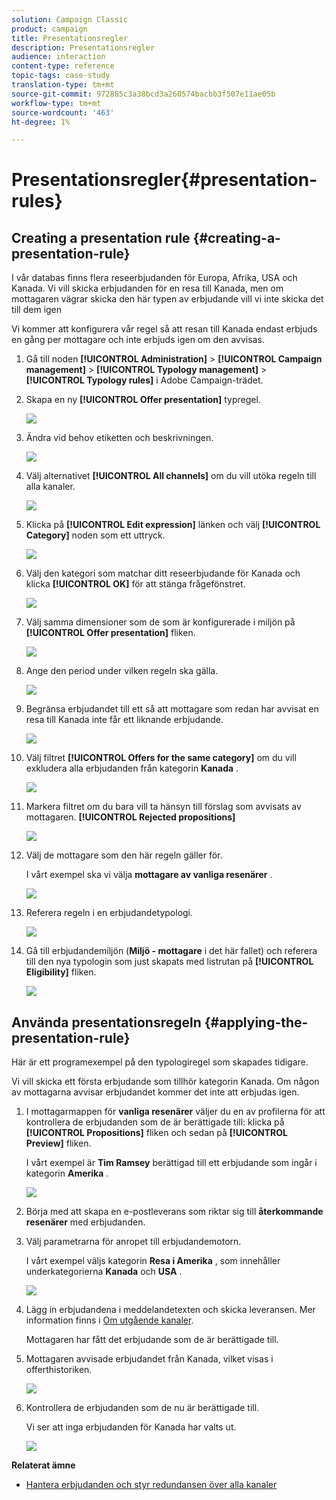 ```yaml
---
solution: Campaign Classic
product: campaign
title: Presentationsregler
description: Presentationsregler
audience: interaction
content-type: reference
topic-tags: case-study
translation-type: tm+mt
source-git-commit: 972885c3a38bcd3a260574bacbb3f507e11ae05b
workflow-type: tm+mt
source-wordcount: '463'
ht-degree: 1%

---
```



# Presentationsregler{#presentation-rules}

## Creating a presentation rule {#creating-a-presentation-rule}

I vår databas finns flera reseerbjudanden för Europa, Afrika, USA och Kanada. Vi vill skicka erbjudanden för en resa till Kanada, men om mottagaren vägrar skicka den här typen av erbjudande vill vi inte skicka det till dem igen

Vi kommer att konfigurera vår regel så att resan till Kanada endast erbjuds en gång per mottagare och inte erbjuds igen om den avvisas.

1. Gå till noden **[!UICONTROL Administration]** > **[!UICONTROL Campaign management]** > **[!UICONTROL Typology management]** > **[!UICONTROL Typology rules]** i Adobe Campaign-trädet.
1. Skapa en ny **[!UICONTROL Offer presentation]** typregel.

   ![](assets/offer_typology_example_001.png)

1. Ändra vid behov etiketten och beskrivningen.

   ![](assets/offer_typology_example_002.png)

1. Välj alternativet **[!UICONTROL All channels]** om du vill utöka regeln till alla kanaler.

   ![](assets/offer_typology_example_003.png)

1. Klicka på **[!UICONTROL Edit expression]** länken och välj **[!UICONTROL Category]** noden som ett uttryck.

   ![](assets/offer_typology_example_004.png)

1. Välj den kategori som matchar ditt reseerbjudande för Kanada och klicka **[!UICONTROL OK]** för att stänga frågefönstret.

   ![](assets/offer_typology_example_005.png)

1. Välj samma dimensioner som de som är konfigurerade i miljön på **[!UICONTROL Offer presentation]** fliken.

   ![](assets/offer_typology_example_006.png)

1. Ange den period under vilken regeln ska gälla.

   ![](assets/offer_typology_example_007.png)

1. Begränsa erbjudandet till ett så att mottagare som redan har avvisat en resa till Kanada inte får ett liknande erbjudande.

   ![](assets/offer_typology_example_008.png)

1. Välj filtret **[!UICONTROL Offers for the same category]** om du vill exkludera alla erbjudanden från kategorin **Kanada** .

   ![](assets/offer_typology_example_020.png)

1. Markera filtret om du bara vill ta hänsyn till förslag som avvisats av mottagaren. **[!UICONTROL Rejected propositions]**

   ![](assets/offer_typology_example_021.png)

1. Välj de mottagare som den här regeln gäller för.

   I vårt exempel ska vi välja **mottagare av vanliga resenärer** .

   ![](assets/offer_typology_example_009.png)

1. Referera regeln i en erbjudandetypologi.

   ![](assets/offer_typology_example_013.png)

1. Gå till erbjudandemiljön (**Miljö - mottagare** i det här fallet) och referera till den nya typologin som just skapats med listrutan på **[!UICONTROL Eligibility]** fliken.

   ![](assets/offer_typology_example_014.png)

## Använda presentationsregeln {#applying-the-presentation-rule}

Här är ett programexempel på den typologiregel som skapades tidigare.

Vi vill skicka ett första erbjudande som tillhör kategorin Kanada. Om någon av mottagarna avvisar erbjudandet kommer det inte att erbjudas igen.

1. I mottagarmappen för **vanliga resenärer** väljer du en av profilerna för att kontrollera de erbjudanden som de är berättigade till: klicka på **[!UICONTROL Propositions]** fliken och sedan på **[!UICONTROL Preview]** fliken.

   I vårt exempel är **Tim Ramsey** berättigad till ett erbjudande som ingår i kategorin **Amerika** .

   ![](assets/offer_typology_example_015.png)

1. Börja med att skapa en e-postleverans som riktar sig till **återkommande resenärer** med erbjudanden.
1. Välj parametrarna för anropet till erbjudandemotorn.

   I vårt exempel väljs kategorin **Resa i Amerika** , som innehåller underkategorierna **Kanada** och **USA** .

   ![](assets/offer_typology_example_016.png)

1. Lägg in erbjudandena i meddelandetexten och skicka leveransen. Mer information finns i [Om utgående kanaler](../../interaction/using/about-outbound-channels.md).

   Mottagaren har fått det erbjudande som de är berättigade till.

1. Mottagaren avvisade erbjudandet från Kanada, vilket visas i offerthistoriken.

   ![](assets/offer_typology_example_018.png)

1. Kontrollera de erbjudanden som de nu är berättigade till.

   Vi ser att inga erbjudanden för Kanada har valts ut.

   ![](assets/offer_typology_example_019.png)

**Relaterat ämne**

* [Hantera erbjudanden och styr redundansen över alla kanaler](https://helpx.adobe.com/campaign/kb/simplifying-campaign-management-acc.html#Manageoffersandcontrolredundancyacrosschannels)